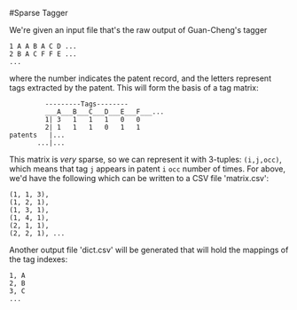 #Sparse Tagger

We're given an input file that's the raw output of Guan-Cheng's tagger

```
1 A A B A C D ...
2 B A C F F E ...
...
```

where the number indicates the patent record, and the letters represent tags
extracted by the patent. This will form the basis of a tag matrix:

```
         ---------Tags--------
         ___A___B___C___D___E___F___...
         1| 3   1   1   1   0   0
         2| 1   1   1   0   1   1   
patents   |...
       ...|...
```

This matrix is *very* sparse, so we can represent it with 3-tuples:
`(i,j,occ)`, which means that tag `j` appears in patent `i` `occ` number of
times. For above, we'd have the following which can be written to a CSV file 'matrix.csv':

```
(1, 1, 3),
(1, 2, 1),
(1, 3, 1),
(1, 4, 1),
(2, 1, 1),
(2, 2, 1), ...
```

Another output file 'dict.csv' will be generated that will hold the mappings of the tag indexes:

```
1, A
2, B
3, C
...
```
